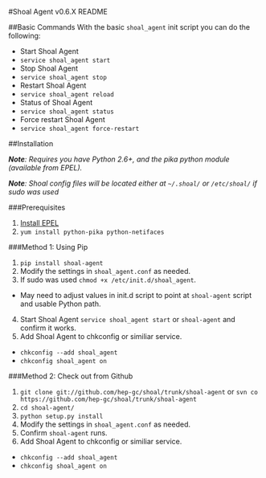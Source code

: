 #Shoal Agent v0.6.X README

##Basic Commands
With the basic `shoal_agent` init script you can do the following:
- Start Shoal Agent
 - `service shoal_agent start`
- Stop Shoal Agent
 - `service shoal_agent stop` 
- Restart Shoal Agent
 - `service shoal_agent reload` 
- Status of Shoal Agent
 - `service shoal_agent status` 
- Force restart Shoal Agent
 - `service shoal_agent force-restart`

##Installation

 _**Note**: Requires you have Python 2.6+, and the pika python module (available from EPEL)._

_**Note**: Shoal config files will be located either at `~/.shoal/` or `/etc/shoal/` if sudo was used_

###Prerequisites
1. [Install EPEL](http://fedoraproject.org/wiki/EPEL)
2. `yum install python-pika python-netifaces`

###Method 1: Using Pip
1. `pip install shoal-agent`
2. Modify the settings in `shoal_agent.conf` as needed.
3. If sudo was used `chmod +x /etc/init.d/shoal_agent`.
 - May need to adjust values in init.d script to point at `shoal-agent` script and usable Python path.

4. Start Shoal Agent `service shoal_agent start` or `shoal-agent` and confirm it works.
5. Add Shoal Agent to chkconfig or similiar service. 
 - `chkconfig --add shoal_agent`
 - `chkconfig shoal_agent on` 

###Method 2: Check out from Github
1. `git clone git://github.com/hep-gc/shoal/trunk/shoal-agent` or `svn co https://github.com/hep-gc/shoal/trunk/shoal-agent`
2. `cd shoal-agent/`
3. `python setup.py install`
2. Modify the settings in `shoal_agent.conf` as needed.
5. Confirm `shoal-agent` runs.
6. Add Shoal Agent to chkconfig or similiar service. 
 - `chkconfig --add shoal_agent`
 - `chkconfig shoal_agent on`
